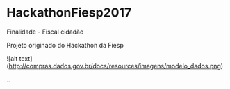 # HackathonFiesp2017

Finalidade - Fiscal cidadão

Projeto originado do Hackathon da Fiesp 

![alt text] (http://compras.dados.gov.br/docs/resources/imagens/modelo_dados.png)

..